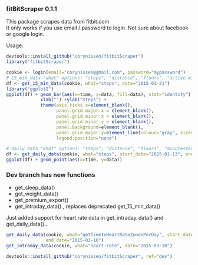 ### fitBitScraper 0.1.1

This package scrapes data from fitbit.com  
It only works if you use email / password to login. Not sure about facebook or google login.  

Usage:  

```R
devtools::install_github("corynissen/fitbitScraper")  
library("fitbitScraper")

cookie <- login(email="corynissen@gmail.com", password="mypassword")  
# 15_min_data "what" options: "steps", "distance", "floors", "active-minutes", "calories-burned"   
df <- get_15_min_data(cookie, what="steps", date="2015-01-21")  
library("ggplot2")  
ggplot(df) + geom_bar(aes(x=time, y=data, fill=data), stat="identity") + 
             xlab("") +ylab("steps") + 
             theme(axis.ticks.x=element_blank(), 
                   panel.grid.major.x = element_blank(), 
                   panel.grid.minor.x = element_blank(), 
                   panel.grid.minor.y = element_blank(), 
                   panel.background=element_blank(), 
                   panel.grid.major.y=element_line(colour="gray", size=.1), 
                   legend.position="none") 

# daily_data "what" options: "steps", "distance", "floors", "minutesVery", "caloriesBurnedVsIntake"   
df <- get_daily_data(cookie, what="steps", start_date="2015-01-13", end_date="2015-01-20")  
ggplot(df) + geom_point(aes(x=time, y=data))  
```
### Dev branch has new functions 
- get_sleep_data()
- get_weight_data() 
- get_premium_export() 
- get_intraday_data() , replaces deprecated get_15_min_data()

Just added support for heart rate data in get_intraday_data() and get_daily_data()...  
```R
get_daily_data(cookie, what="getTimeInHeartRateZonesPerDay", start_date="2015-03-01",  
               end_date="2015-03-10")  
get_intraday_data(cookie, what="heart-rate", date="2015-03-10")  
```
```R
devtools::install_github("corynissen/fitbitScraper", ref="dev")
```

